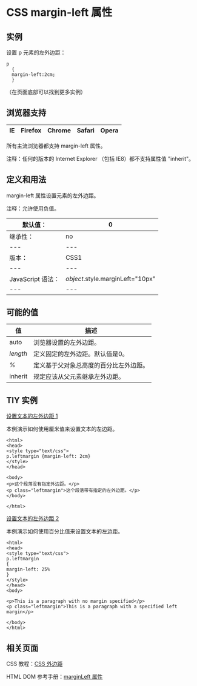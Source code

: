 # CSS margin-left 属性



## 实例

设置 p 元素的左外边距：

```
p
  {
  margin-left:2cm;
  }

```

（在页面底部可以找到更多实例）

## 浏览器支持

| IE | Firefox | Chrome | Safari | Opera |
| --- | --- | --- | --- | --- |

所有主流浏览器都支持 margin-left 属性。

注释：任何的版本的 Internet Explorer （包括 IE8）都不支持属性值 "inherit"。

## 定义和用法

margin-left 属性设置元素的左外边距。

注释：允许使用负值。

| 默认值： | 0 |
| --- | --- |
| 继承性： | no |
| --- | --- |
| 版本： | CSS1 |
| --- | --- |
| JavaScript 语法： | _object_.style.marginLeft="10px" |
| --- | --- |

## 可能的值

| 值 | 描述 |
| --- | --- |
| auto | 浏览器设置的左外边距。 |
| _length_ | 定义固定的左外边距。默认值是0。 |
| _%_ | 定义基于父对象总高度的百分比左外边距。 |
| inherit | 规定应该从父元素继承左外边距。 |

## TIY 实例

[设置文本的左外边距 1](/tiy/t.asp?f=csse_margin-left)

本例演示如何使用厘米值来设置文本的左边距。

```
<html>
<head>
<style type="text/css">
p.leftmargin {margin-left: 2cm}
</style>
</head>

<body>
<p>这个段落没有指定外边距。</p>
<p class="leftmargin">这个段落带有指定的左外边距。</p>
</body>

</html>

```

[设置文本的左外边距 2](/tiy/t.asp?f=csse_margin-left_percent)

本例演示如何使用百分比值来设置文本的左边距。

```
<html>
<head>
<style type="text/css">
p.leftmargin
{
margin-left: 25%
}
</style>
</head>
<body>

<p>This is a paragraph with no margin specified</p>
<p class="leftmargin">This is a paragraph with a specified left margin</p>

</body>
</html>

```

## 相关页面

CSS 教程：[CSS 外边距](/css/css_margin.asp "CSS 外边距")

HTML DOM 参考手册：[marginLeft 属性](/jsref/prop_style_marginleft.asp "HTML DOM marginLeft 属性")




